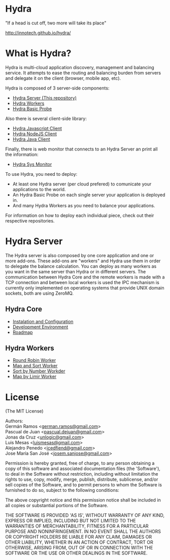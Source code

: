 Hydra
=====

"If a head is cut off, two more will take its place"

http://innotech.github.io/hydra/

# What is Hydra?
Hydra is multi-cloud application discovery, management and balancing service.
It attempts to ease the routing and balancing burden from servers and delegate it on the client (browser, mobile app, etc).

Hydra is composed of 3 server-side components:
* <a href="https://github.com/innotech/hydra">Hydra Server (This repository)</a>
* [Hydra Workers](#hydra-workers)
* <a href="https://github.com/innotech/hydra-basic-probe">Hydra Basic Probe</a>

Also there is several client-side library:
* <a href="https://github.com/innotech/hydra-javascript-client">Hydra Javascript Client</a>
* <a href="https://github.com/innotech/hydra_node_client">Hydra NodeJS Client</a>
* <a href="https://github.com/innotech/hydra-java-client">Hydra Java Client</a>

Finally, there is web monitor that connects to an Hydra Server an print all the information:
* <a href="https://github.com/innotech/hydra-web-monitor">Hydra Sys Monitor</a>

To use Hydra, you need to deploy: 
* At least one Hydra server (per cloud prefered) to comunicate your applications to the world.
* An Hydra Basic Probe on each single server your application is deployed in.
* And many Hydra Workers as you need to balance your applications.

For information on how to deploy each individual piece, check out their respective repositories.

# Hydra Server

The Hydra server is also composed by one core application and one or more add-ons. These add-ons are "workers" and Hydra use them in order to delegate the balance calculation. You can deploy as many workers as you want in the same server than Hydra or in different servers. The communication between Hydra Core and the remote workers is made with a TCP connection and between local workers is used the IPC mechanism is currently only implemented on operating systems that provide UNIX domain sockets, both are using ZeroMQ.

## Hydra Core
* <a href="https://github.com/innotech/hydra/blob/master/Documentation/configuration.md">Instalation and Configuration</a>
* <a href="https://github.com/innotech/hydra/blob/master/Documentation/development_enviroment.md">Development Environment</a>
* <a href="https://github.com/innotech/hydra/blob/master/Documentation/roadmap.md">Roadmap</a>

## <a id="hydra-workers"></a>Hydra Workers
* <a href="https://github.com/innotech/hydra-worker-round-robin">Round Robin Worker</a>
* <a href="https://github.com/innotech/hydra-worker-map-sort">Map and Sort Worker</a>
* <a href="https://github.com/innotech/hydra-worker-sort-by-number">Sort by Number Workder</a>
* <a href="https://github.com/innotech/hydra-worker-map-by-limit">Map by Limir Worker</a>

# License

(The MIT License)

Authors:  
Germán Ramos &lt;german.ramos@gmail.com&gt;  
Pascual de Juan &lt;pascual.dejuan@gmail.com&gt;  
Jonas da Cruz &lt;unlogic@gmail.com&gt;  
Luis Mesas &lt;luismesas@gmail.com&gt;  
Alejandro Penedo &lt;icedfiend@gmail.com&gt;  
Jose María San José &lt;josem.sanjose@gmail.com&gt;  

Permission is hereby granted, free of charge, to any person obtaining
a copy of this software and associated documentation files (the
'Software'), to deal in the Software without restriction, including
without limitation the rights to use, copy, modify, merge, publish,
distribute, sublicense, and/or sell copies of the Software, and to
permit persons to whom the Software is furnished to do so, subject to
the following conditions:

The above copyright notice and this permission notice shall be
included in all copies or substantial portions of the Software.

THE SOFTWARE IS PROVIDED 'AS IS', WITHOUT WARRANTY OF ANY KIND,
EXPRESS OR IMPLIED, INCLUDING BUT NOT LIMITED TO THE WARRANTIES OF
MERCHANTABILITY, FITNESS FOR A PARTICULAR PURPOSE AND NONINFRINGEMENT.
IN NO EVENT SHALL THE AUTHORS OR COPYRIGHT HOLDERS BE LIABLE FOR ANY
CLAIM, DAMAGES OR OTHER LIABILITY, WHETHER IN AN ACTION OF CONTRACT,
TORT OR OTHERWISE, ARISING FROM, OUT OF OR IN CONNECTION WITH THE
SOFTWARE OR THE USE OR OTHER DEALINGS IN THE SOFTWARE.
